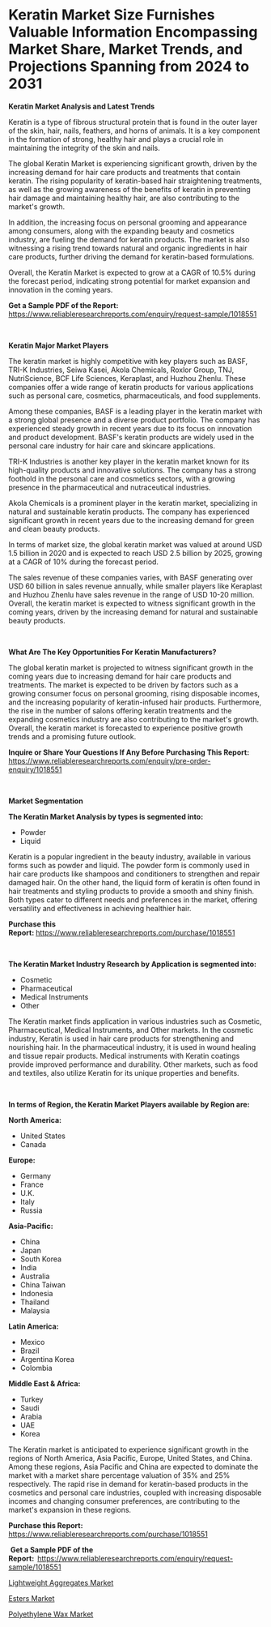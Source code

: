 <p><h1>Keratin Market Size Furnishes Valuable Information Encompassing Market Share, Market Trends, and Projections Spanning from 2024 to 2031</h1></p><p><strong>Keratin Market Analysis and Latest Trends</strong></p>
<p><p>Keratin is a type of fibrous structural protein that is found in the outer layer of the skin, hair, nails, feathers, and horns of animals. It is a key component in the formation of strong, healthy hair and plays a crucial role in maintaining the integrity of the skin and nails.</p><p>The global Keratin Market is experiencing significant growth, driven by the increasing demand for hair care products and treatments that contain keratin. The rising popularity of keratin-based hair straightening treatments, as well as the growing awareness of the benefits of keratin in preventing hair damage and maintaining healthy hair, are also contributing to the market's growth.</p><p>In addition, the increasing focus on personal grooming and appearance among consumers, along with the expanding beauty and cosmetics industry, are fueling the demand for keratin products. The market is also witnessing a rising trend towards natural and organic ingredients in hair care products, further driving the demand for keratin-based formulations.</p><p>Overall, the Keratin Market is expected to grow at a CAGR of 10.5% during the forecast period, indicating strong potential for market expansion and innovation in the coming years.</p></p>
<p><strong>Get a Sample PDF of the Report:&nbsp;</strong> <a href="https://www.reliableresearchreports.com/enquiry/request-sample/1018551">https://www.reliableresearchreports.com/enquiry/request-sample/1018551</a></p>
<p>&nbsp;</p>
<p><strong>Keratin Major Market Players</strong></p>
<p><p>The keratin market is highly competitive with key players such as BASF, TRI-K Industries, Seiwa Kasei, Akola Chemicals, Roxlor Group, TNJ, NutriScience, BCF Life Sciences, Keraplast, and Huzhou Zhenlu. These companies offer a wide range of keratin products for various applications such as personal care, cosmetics, pharmaceuticals, and food supplements.</p><p>Among these companies, BASF is a leading player in the keratin market with a strong global presence and a diverse product portfolio. The company has experienced steady growth in recent years due to its focus on innovation and product development. BASF's keratin products are widely used in the personal care industry for hair care and skincare applications.</p><p>TRI-K Industries is another key player in the keratin market known for its high-quality products and innovative solutions. The company has a strong foothold in the personal care and cosmetics sectors, with a growing presence in the pharmaceutical and nutraceutical industries.</p><p>Akola Chemicals is a prominent player in the keratin market, specializing in natural and sustainable keratin products. The company has experienced significant growth in recent years due to the increasing demand for green and clean beauty products.</p><p>In terms of market size, the global keratin market was valued at around USD 1.5 billion in 2020 and is expected to reach USD 2.5 billion by 2025, growing at a CAGR of 10% during the forecast period. </p><p>The sales revenue of these companies varies, with BASF generating over USD 60 billion in sales revenue annually, while smaller players like Keraplast and Huzhou Zhenlu have sales revenue in the range of USD 10-20 million. Overall, the keratin market is expected to witness significant growth in the coming years, driven by the increasing demand for natural and sustainable beauty products.</p></p>
<p>&nbsp;</p>
<p><strong>What Are The Key Opportunities For Keratin Manufacturers?</strong></p>
<p><p>The global keratin market is projected to witness significant growth in the coming years due to increasing demand for hair care products and treatments. The market is expected to be driven by factors such as a growing consumer focus on personal grooming, rising disposable incomes, and the increasing popularity of keratin-infused hair products. Furthermore, the rise in the number of salons offering keratin treatments and the expanding cosmetics industry are also contributing to the market's growth. Overall, the keratin market is forecasted to experience positive growth trends and a promising future outlook.</p></p>
<p><strong>Inquire or Share Your Questions If Any Before Purchasing This Report:</strong> <a href="https://www.reliableresearchreports.com/enquiry/pre-order-enquiry/1018551">https://www.reliableresearchreports.com/enquiry/pre-order-enquiry/1018551</a></p>
<p>&nbsp;</p>
<p><strong>Market Segmentation</strong></p>
<p><strong>The Keratin Market Analysis by types is segmented into:</strong></p>
<p><ul><li>Powder</li><li>Liquid</li></ul></p>
<p><p>Keratin is a popular ingredient in the beauty industry, available in various forms such as powder and liquid. The powder form is commonly used in hair care products like shampoos and conditioners to strengthen and repair damaged hair. On the other hand, the liquid form of keratin is often found in hair treatments and styling products to provide a smooth and shiny finish. Both types cater to different needs and preferences in the market, offering versatility and effectiveness in achieving healthier hair.</p></p>
<p><strong>Purchase this Report:&nbsp;</strong><a href="https://www.reliableresearchreports.com/purchase/1018551">https://www.reliableresearchreports.com/purchase/1018551</a></p>
<p>&nbsp;</p>
<p><strong>The Keratin Market Industry Research by Application is segmented into:</strong></p>
<p><ul><li>Cosmetic</li><li>Pharmaceutical</li><li>Medical Instruments</li><li>Other</li></ul></p>
<p><p>The Keratin market finds application in various industries such as Cosmetic, Pharmaceutical, Medical Instruments, and Other markets. In the cosmetic industry, Keratin is used in hair care products for strengthening and nourishing hair. In the pharmaceutical industry, it is used in wound healing and tissue repair products. Medical instruments with Keratin coatings provide improved performance and durability. Other markets, such as food and textiles, also utilize Keratin for its unique properties and benefits.</p></p>
<p>&nbsp;</p>
<p><strong>In terms of Region, the Keratin Market Players available by Region are:</strong></p>
<p>
    <p> <strong> North America: </strong>
        <ul>
            <li>United States</li>
            <li>Canada</li>
        </ul>
        </p> 
    <p> <strong> Europe: </strong>
        <ul>
            <li>Germany</li>
            <li>France</li>
            <li>U.K.</li>
            <li>Italy</li>
            <li>Russia</li>
        </ul>
        </p> 
    <p> <strong> Asia-Pacific: </strong>
        <ul>
            <li>China</li>
            <li>Japan</li>
            <li>South Korea</li>
            <li>India</li>
            <li>Australia</li>
            <li>China Taiwan</li>
            <li>Indonesia</li>
            <li>Thailand</li>
            <li>Malaysia</li>
        </ul>
        </p> 
    <p> <strong> Latin America: </strong>
        <ul>
            <li>Mexico</li>
            <li>Brazil</li>
            <li>Argentina Korea</li>
            <li>Colombia</li>
        </ul>
        </p> 
    <p> <strong> Middle East & Africa: </strong>
        <ul>
            <li>Turkey</li>
            <li>Saudi</li>
            <li>Arabia</li>
            <li>UAE</li>
            <li>Korea</li>
        </ul>
    </p>
    </p>
<p><p>The Keratin market is anticipated to experience significant growth in the regions of North America, Asia Pacific, Europe, United States, and China. Among these regions, Asia Pacific and China are expected to dominate the market with a market share percentage valuation of 35% and 25% respectively. The rapid rise in demand for keratin-based products in the cosmetics and personal care industries, coupled with increasing disposable incomes and changing consumer preferences, are contributing to the market's expansion in these regions.</p></p>
<p><strong>Purchase this Report: </strong><a href="https://www.reliableresearchreports.com/purchase/1018551">https://www.reliableresearchreports.com/purchase/1018551</a></p>
<p>&nbsp;<strong>Get a Sample PDF of the Report:&nbsp;&nbsp;</strong><a href="https://www.reliableresearchreports.com/enquiry/request-sample/1018551">https://www.reliableresearchreports.com/enquiry/request-sample/1018551</a></p>
<p><strong></strong></p>
<p><p><a href="https://github.com/beatblasta/Market-Research-Report-List-2/blob/main/lightweight-aggregates-market.md">Lightweight Aggregates Market</a></p><p><a href="https://github.com/angelajermaine/Market-Research-Report-List-2/blob/main/esters-market.md">Esters Market</a></p><p><a href="https://github.com/shotows/Market-Research-Report-List-1/blob/main/polyethylene-wax-market.md">Polyethylene Wax Market</a></p></p>